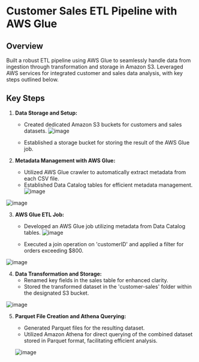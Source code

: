 # Customer Sales ETL Pipeline with AWS Glue

## Overview

Built a robust ETL pipeline using AWS Glue to seamlessly handle data from ingestion through transformation and storage in Amazon S3. Leveraged AWS services for integrated customer and sales data analysis, with key steps outlined below.

## Key Steps

1. **Data Storage and Setup:**
   - Created dedicated Amazon S3 buckets for customers and sales datasets.
  ![image](https://github.com/Sameer1295/Customer-Sales-Data-Transform-GlueJob/assets/29782669/5b36553e-2d52-4a3a-9132-39caa39b9629)

   - Established a storage bucket for storing the result of the AWS Glue job.

2. **Metadata Management with AWS Glue:**
   - Utilized AWS Glue crawler to automatically extract metadata from each CSV file. 
   - Established Data Catalog tables for efficient metadata management.
  ![image](https://github.com/Sameer1295/Customer-Sales-Data-Transform-GlueJob/assets/29782669/9a7803ef-de9d-4c68-9822-1e9b83cc36f0)

  ![image](https://github.com/Sameer1295/Customer-Sales-Data-Transform-GlueJob/assets/29782669/01eea3bd-67e4-465f-8d8d-4ff86c06d466)


3. **AWS Glue ETL Job:**
   - Developed an AWS Glue job utilizing metadata from Data Catalog tables.
  ![image](https://github.com/Sameer1295/Customer-Sales-Data-Transform-GlueJob/assets/29782669/e77b2756-55ba-4974-9ce8-a57d1687f268)

   - Executed a join operation on 'customerID' and applied a filter for orders exceeding $800.

![image](https://github.com/Sameer1295/Customer-Sales-Data-Transform-GlueJob/assets/29782669/85d9cbbb-d386-4343-97e8-e830ba252209)

4. **Data Transformation and Storage:**
   - Renamed key fields in the sales table for enhanced clarity.
   - Stored the transformed dataset in the 'customer-sales' folder within the designated S3 bucket.

  ![image](https://github.com/Sameer1295/Customer-Sales-Data-Transform-GlueJob/assets/29782669/a1f2e8cb-093e-4494-808c-220cd56581f4)


5. **Parquet File Creation and Athena Querying:**
   - Generated Parquet files for the resulting dataset.
   - Utilized Amazon Athena for direct querying of the combined dataset stored in Parquet format, facilitating efficient analysis.
  
   ![image](https://github.com/Sameer1295/Customer-Sales-Data-Transform-GlueJob/assets/29782669/47b1ae62-b92d-45e5-8241-d8baf2488cdd)

